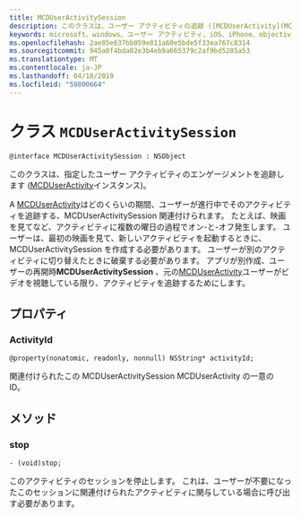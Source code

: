 ```yaml
---
title: MCDUserActivitySession
description: このクラスは、ユーザー アクティビティの追跡 ([MCDUserActivity](MCDUserActivity.md)インスタンス)、ユーザーはそのアクティビティに関与して中にします。
keywords: microsoft、windows、ユーザー アクティビティ、iOS、iPhone、objectiveC に接続されているデバイス、プロジェクトのローマ
ms.openlocfilehash: 2ae85e637bb059e811a60e5bde5f33ea767c8314
ms.sourcegitcommit: 945a0f4bda02e3b4eb9a665379c2af9bd5285a53
ms.translationtype: MT
ms.contentlocale: ja-JP
ms.lasthandoff: 04/18/2019
ms.locfileid: "59800664"
---
```

# <a name="class-mcduseractivitysession"></a>クラス `MCDUserActivitySession`

```
@interface MCDUserActivitySession : NSObject
```

このクラスは、指定したユーザー アクティビティのエンゲージメントを追跡します ([MCDUserActivity](MCDUserActivity.md)インスタンス)。

A [MCDUserActivity](MCDUserActivity.md)はどのくらいの期間、ユーザーが進行中でそのアクティビティを追跡する、MCDUserActivitySession 関連付けられます。 たとえば、映画を見てなど、アクティビティに複数の曜日の過程でオン-と-オフ発生します。 ユーザーは、最初の映画を見て、新しいアクティビティを起動するときに、MCDUserActivitySession を作成する必要があります。 ユーザーが別のアクティビティに切り替えたときに破棄する必要があります。 アプリが別作成、ユーザーの再開時**MCDUserActivitySession** 、元の[MCDUserActivity](MCDUserActivity.md)ユーザーがビデオを視聴している限り、アクティビティを追跡するためにします。


## <a name="properties"></a>プロパティ

### <a name="activityid"></a>ActivityId
`@property(nonatomic, readonly, nonnull) NSString* activityId;`

関連付けられたこの MCDUserActivitySession MCDUserActivity の一意の ID。

## <a name="methods"></a>メソッド

### <a name="stop"></a>stop
`- (void)stop;`

このアクティビティのセッションを停止します。 これは、ユーザーが不要になったこのセッションに関連付けられたアクティビティに関与している場合に呼び出す必要があります。